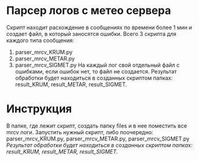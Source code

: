 # Парсер логов с метео сервера

Скрипт находит расхождение в сообщениях по времени более 1 мин и создает файл, в который заносятся ошибки.
Всего 3 скрипта для каждого типа сообщения:
1) parser_mrcv_KRUM.py
2) parser_mrcv_METAR.py
3) parser_mrcv_SIGMET.py
На каждый лог свой отдельный файл с ошибками, если ошибок нет, то файл не создается.
Результат обработки будет находиться в созданных скриптом папках:
result_KRUM, result_METAR, result_SIGMET.

# Инструкция

В папке, где лежит скрипт, создать папку files и в нее поместить все mrcv логи.
Запустить нужный скрипт, либо поочередно: parser_mrcv_KRUM.py, parser_mrcv_METAR.py, parser_mrcv_SIGMET.py
_Результат обработки будет находиться в созданных скриптом папках:
result_KRUM, result_METAR, result_SIGMET._
